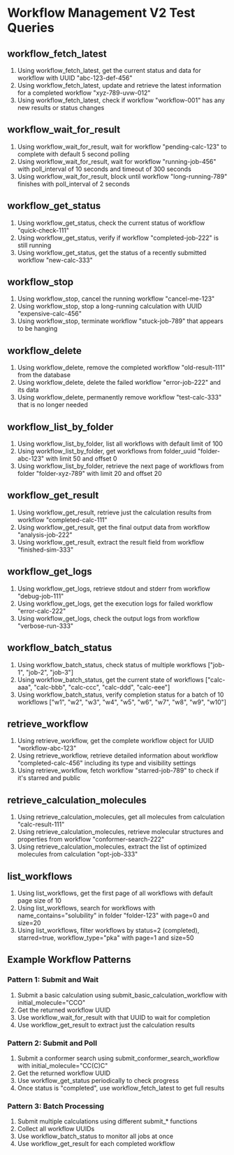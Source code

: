 # Workflow Management V2 Test Queries

## workflow_fetch_latest

1. Using workflow_fetch_latest, get the current status and data for workflow with UUID "abc-123-def-456"
2. Using workflow_fetch_latest, update and retrieve the latest information for a completed workflow "xyz-789-uvw-012"
3. Using workflow_fetch_latest, check if workflow "workflow-001" has any new results or status changes

## workflow_wait_for_result

1. Using workflow_wait_for_result, wait for workflow "pending-calc-123" to complete with default 5 second polling
2. Using workflow_wait_for_result, wait for workflow "running-job-456" with poll_interval of 10 seconds and timeout of 300 seconds
3. Using workflow_wait_for_result, block until workflow "long-running-789" finishes with poll_interval of 2 seconds

## workflow_get_status

1. Using workflow_get_status, check the current status of workflow "quick-check-111"
2. Using workflow_get_status, verify if workflow "completed-job-222" is still running
3. Using workflow_get_status, get the status of a recently submitted workflow "new-calc-333"

## workflow_stop

1. Using workflow_stop, cancel the running workflow "cancel-me-123"
2. Using workflow_stop, stop a long-running calculation with UUID "expensive-calc-456"
3. Using workflow_stop, terminate workflow "stuck-job-789" that appears to be hanging

## workflow_delete

1. Using workflow_delete, remove the completed workflow "old-result-111" from the database
2. Using workflow_delete, delete the failed workflow "error-job-222" and its data
3. Using workflow_delete, permanently remove workflow "test-calc-333" that is no longer needed

## workflow_list_by_folder

1. Using workflow_list_by_folder, list all workflows with default limit of 100
2. Using workflow_list_by_folder, get workflows from folder_uuid "folder-abc-123" with limit 50 and offset 0
3. Using workflow_list_by_folder, retrieve the next page of workflows from folder "folder-xyz-789" with limit 20 and offset 20

## workflow_get_result

1. Using workflow_get_result, retrieve just the calculation results from workflow "completed-calc-111"
2. Using workflow_get_result, get the final output data from workflow "analysis-job-222"
3. Using workflow_get_result, extract the result field from workflow "finished-sim-333"

## workflow_get_logs

1. Using workflow_get_logs, retrieve stdout and stderr from workflow "debug-job-111"
2. Using workflow_get_logs, get the execution logs for failed workflow "error-calc-222"
3. Using workflow_get_logs, check the output logs from workflow "verbose-run-333"

## workflow_batch_status

1. Using workflow_batch_status, check status of multiple workflows ["job-1", "job-2", "job-3"]
2. Using workflow_batch_status, get the current state of workflows ["calc-aaa", "calc-bbb", "calc-ccc", "calc-ddd", "calc-eee"]
3. Using workflow_batch_status, verify completion status for a batch of 10 workflows ["w1", "w2", "w3", "w4", "w5", "w6", "w7", "w8", "w9", "w10"]

## retrieve_workflow

1. Using retrieve_workflow, get the complete workflow object for UUID "workflow-abc-123"
2. Using retrieve_workflow, retrieve detailed information about workflow "completed-calc-456" including its type and visibility settings
3. Using retrieve_workflow, fetch workflow "starred-job-789" to check if it's starred and public

## retrieve_calculation_molecules

1. Using retrieve_calculation_molecules, get all molecules from calculation "calc-result-111"
2. Using retrieve_calculation_molecules, retrieve molecular structures and properties from workflow "conformer-search-222"
3. Using retrieve_calculation_molecules, extract the list of optimized molecules from calculation "opt-job-333"

## list_workflows

1. Using list_workflows, get the first page of all workflows with default page size of 10
2. Using list_workflows, search for workflows with name_contains="solubility" in folder "folder-123" with page=0 and size=20
3. Using list_workflows, filter workflows by status=2 (completed), starred=true, workflow_type="pka" with page=1 and size=50

## Example Workflow Patterns

### Pattern 1: Submit and Wait
1. Submit a basic calculation using submit_basic_calculation_workflow with initial_molecule="CCO"
2. Get the returned workflow UUID
3. Use workflow_wait_for_result with that UUID to wait for completion
4. Use workflow_get_result to extract just the calculation results

### Pattern 2: Submit and Poll
1. Submit a conformer search using submit_conformer_search_workflow with initial_molecule="CC(C)C"
2. Get the returned workflow UUID
3. Use workflow_get_status periodically to check progress
4. Once status is "completed", use workflow_fetch_latest to get full results

### Pattern 3: Batch Processing
1. Submit multiple calculations using different submit_* functions
2. Collect all workflow UUIDs
3. Use workflow_batch_status to monitor all jobs at once
4. Use workflow_get_result for each completed workflow